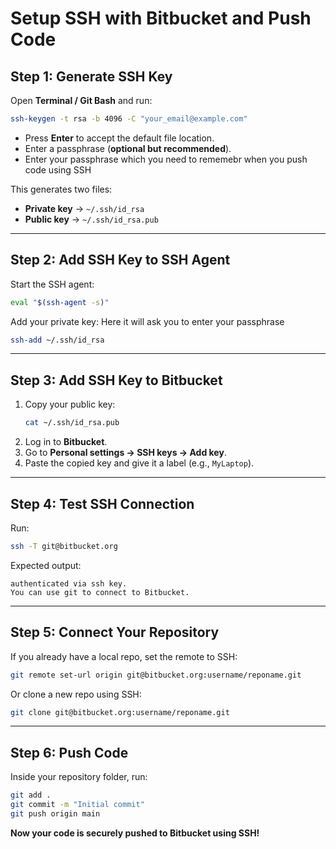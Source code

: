 # Setup SSH with Bitbucket and Push Code


##  Step 1: Generate SSH Key

Open **Terminal / Git Bash** and run:

```bash
ssh-keygen -t rsa -b 4096 -C "your_email@example.com"
```

- Press **Enter** to accept the default file location.  
- Enter a passphrase (**optional but recommended**).  
- Enter your passphrase which you need to rememebr when you push code using SSH

This generates two files:
- **Private key** → `~/.ssh/id_rsa`
- **Public key** → `~/.ssh/id_rsa.pub`

---

##  Step 2: Add SSH Key to SSH Agent

Start the SSH agent: 

```bash
eval "$(ssh-agent -s)"
```

Add your private key: Here it will ask you to enter your passphrase

```bash
ssh-add ~/.ssh/id_rsa
```

---

##  Step 3: Add SSH Key to Bitbucket

1. Copy your public key:
   ```bash
   cat ~/.ssh/id_rsa.pub
   ```
2. Log in to **Bitbucket**.  
3. Go to **Personal settings → SSH keys → Add key**.  
4. Paste the copied key and give it a label (e.g., `MyLaptop`).  

---

##  Step 4: Test SSH Connection

Run:

```bash
ssh -T git@bitbucket.org
```

Expected output:

```
authenticated via ssh key.
You can use git to connect to Bitbucket.
```

---

##  Step 5: Connect Your Repository

If you already have a local repo, set the remote to SSH:

```bash
git remote set-url origin git@bitbucket.org:username/reponame.git
```

Or clone a new repo using SSH:

```bash
git clone git@bitbucket.org:username/reponame.git
```

---

##  Step 6: Push Code

Inside your repository folder, run:

```bash
git add .
git commit -m "Initial commit"
git push origin main
```

**Now your code is securely pushed to Bitbucket using SSH!**
